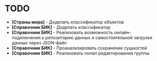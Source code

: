 # TODO

* **[Страны мира]** - Доделать классификатор объектов
* **[Справочник БИК]** - Доделать классификатор
* **[Справочник БИК]** - Реализовать возможность онлайн-подключения к репозиторию данных и самостоятельной загрузки данных через JSON-файл
* **[Справочник БИК]** - Проанализировать сохранение сущностей
* **[Справочник БИК]** - Реализовать попап редактирования группы
